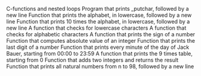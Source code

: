 C-functions and nested loops
Program that prints _putchar, followed by a new line
Function that prints the alphabet, in lowercase, followed by a new line
Function that prints 10 times the alphabet, in lowercase, followed by a new line
A function that checks for lowercase characters
A function that checks for alphabetic characters
A function that prints the sign of a number
Function that computes absolute value of an integer
Function that prints the last digit of a number
Function that prints every minute of the day of Jack Bauer, starting from 00:00 to 23:59
A function that prints the 9 times table, starting from 0
Function that adds two integers and returns the result
Function that prints all natural numbers from n to 98, followed by a new line
